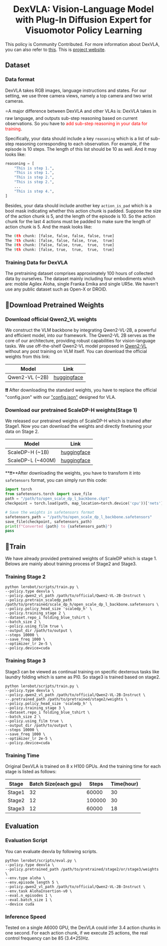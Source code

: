 <h1 align="center">
DexVLA: Vision-Language Model with Plug-In Diffusion Expert for Visuomotor Policy Learning</h1>

This policy is Community Contributed. For more information about DexVLA, you can also refer to [this](https://github.com/juruobenruo/DexVLA).
This is [project website](https://dex-vla.github.io/). 

## Dataset
### Data format
DexVLA takes RGB images, language instructions and states. For our setting, we use three camera views, namely a top camera and two wrist cameras.

⭐A major difference between DexVLA and other VLAs is: DexVLA takes in raw language, and outputs sub-step reasoning based on current observations.
So you have to <font color='red'>add sub-step reasoning in your data for training</font>.

Specifically, your data should include a key ``reasoning`` which is a list of sub-step reasoning corresponding to each observation.
For example, if the episode is 10 steps. The length of this list should be 10 as well. And it may looks like:
~~~python
reasoning = [
    "This is step 1.",
    "This is step 1.",
    "This is step 2.",
    "This is step 2.",
    ...
    "This is step 4.",
]
~~~

Besides, your data should include another key ``action_is_pad`` which is a bool mask indicating whether this action chunk is padded.
Suppose the size of the action chunk is 5, and the length of the episode is 10. So the action chunk for the last 4 actions must be padded to make sure the length of action chunk is 5.
And the mask looks like:
~~~python
The 6th chunk: [false, false, false, false, true]
The 7th chunk: [false, false, false, true,  true]
The 8th chunk: [false, false, true,  true,  true]
The 9th chunk: [false, true,  true,  true,  true]
~~~

### Training Data for DexVLA
The pretraining dataset comprises approximately 100 hours of collected data by ourselves. The dataset mainly including four embodiments which are: moblie Agilex Aloha, single Franka Emika and single UR5e.
We haven't use any public dataset such as Open-X or DROID.

## 🤗Download Pretrained Weights
### Download official Qwen2_VL weights
We construct the VLM backbone by integrating Qwen2-VL-2B, a powerful and efficient model, into our framework.
The Qwen2-VL 2B serves as the core of our architecture, providing robust capabilities
for vision-language tasks. We use off-the-shelf Qwen2-VL model proposed
in [Qwen2-VL](https://arxiv.org/pdf/2409.12191) without any post training on VLM itself. You can download the official weights from this link:

| Model               | Link                                                           |
|---------------------|----------------------------------------------------------------|
| Qwen2-VL (~2B)      | [huggingface](https://huggingface.co/Qwen/Qwen2-VL-2B-Instruct) |

**❗❗** After downloading the standard weights, you have to replace the official "config.json"
with our ["config.json"](https://github.com/juruobenruo/DexVLA/blob/main/docs/config.json) designed for VLA.
### Download our pretrained ScaleDP-H weights(Stage 1)
We released our pretrained weights of ScaleDP-H which is trained after Stage1. Now you can download the weights and directly finetuning your data on Stage 2.

| Model             | Link                                                           |
|-------------------|----------------------------------------------------------------|
| ScaleDP-H (~1B)   | [huggingface](https://huggingface.co/lesjie/scale_dp_h)  |
| ScaleDP-L (~400M) | [huggingface](https://huggingface.co/lesjie/scale_dp_l)  |

**❗❗**After downloading the weights, you have to transform it into ``safetensors`` format, you can simply run this code:
~~~python
import torch
from safetensors.torch import save_file
path = "/path/to/open_scale_dp_l_backbone.ckpt"
checkpoint = torch.load(path, map_location=torch.device('cpu'))['nets']['nets']

# Save the weights in safetensors format
safetensors_path = "/path/to/open_scale_dp_l_backbone.safetensors"
save_file(checkpoint, safetensors_path)
print(f"Converted {path} to {safetensors_path}")
pass

~~~

## 🦾Train
We have already provided pretrained weights of ScaleDP which is stage 1. Belows are mainly about training process of Stage2 and Stage3.

### Training Stage 2
~~~shell
python lerobot/scripts/train.py \
--policy.type dexvla \
--policy.qwen2_vl_path /path/to/official/Qwen2-VL-2B-Instruct \
--policy.pretrain_scaledp_path /path/to/pretrained/scale_dp_h/open_scale_dp_l_backbone.safetensors \
--policy.policy_head_size 'scaledp_h' \
--policy.training_stage 2 \
--dataset.repo_i folding_blue_tshirt \
--batch_size 2 \
--policy.using_film true \
--output_dir /path/to/output \
--steps 10000 \
--save_freq 1000 \
--optimizer_lr 2e-5 \
--policy.device=cuda
~~~

### Training Stage 3
Stage3 can be viewed as continual training on specific dexterous tasks like laundry folding which is same as PI0. So stage3 is trained based on stage2.
~~~shell
python lerobot/scripts/train.py \
--policy.type dexvla \
--policy.qwen2_vl_path /path/to/official/Qwen2-VL-2B-Instruct \
--.pretrained_path /path/to/pretrained/stage2/weights \
--policy.policy_head_size 'scaledp_h' \
--policy.training_stage 3 \
--dataset.repo_i folding_blue_tshirt \
--batch_size 2 \
--policy.using_film true \
--output_dir /path/to/output \
--steps 10000 \
--save_freq 1000 \
--optimizer_lr 2e-5 \
--policy.device=cuda
~~~

### Training Time
Original DexVLA is trained on 8 x H100 GPUs. And the training time for each stage is listed as follows:

| Stage  | Batch Size(each gpu) | Steps  | Time(hour) |
|--------|----------------------|--------|------------|
| Stage1 | 32                   | 60000  | 30         |
| Stage2 | 12                   | 100000 | 30         |
| Stage3 | 12                   | 60000  | 18         |


## Evaluation
### Evaluation Script
You can evaluate dexvla by following scripts.
~~~shell
python lerobot/scripts/eval.py \
--policy.type dexvla \
--policy.pretrained_path /path/to/pretrained/stage2/or/stage3/weights \
--env.type aloha \
--env.episode_length 5 \
--policy.qwen2_vl_path /path/to/official/Qwen2-VL-2B-Instruct \
--env.task AlohaInsertion-v0 \
--eval.n_episodes 1 \
--eval.batch_size 1 \
--device cuda
~~~

### Inference Speed
Tested on a single A6000 GPU, the DexVLA could infer 3.4 action chunks in one second. For each action chunk, if we execute 25 actions, the real control frequency can be 85 (3.4*25)Hz.